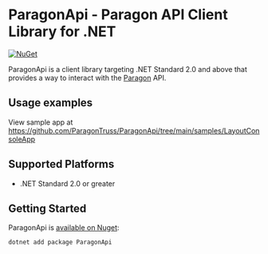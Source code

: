 # ParagonApi - Paragon API Client Library for .NET

[![NuGet](https://img.shields.io/nuget/v/ParagonApi.svg)](https://www.nuget.org/packages/ParagonApi)

ParagonApi is a client library targeting .NET Standard 2.0 and above that provides a way to interact with the [Paragon](https://www.paragontruss.com/) API.

## Usage examples

View sample app at https://github.com/ParagonTruss/ParagonApi/tree/main/samples/LayoutConsoleApp

## Supported Platforms

- .NET Standard 2.0 or greater

## Getting Started

ParagonApi is [available on Nuget](https://www.nuget.org/packages/ParagonApi):

```
dotnet add package ParagonApi
```

